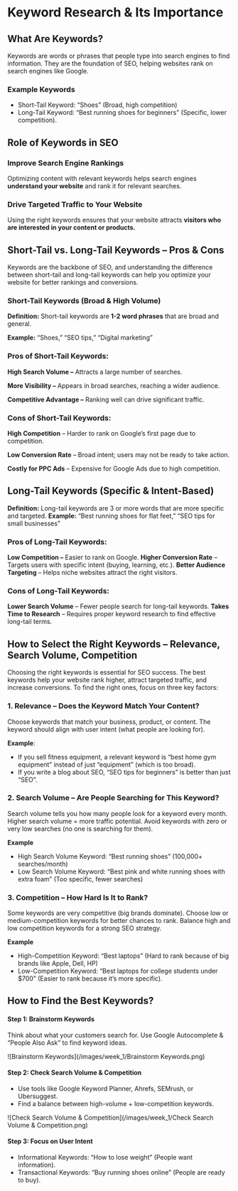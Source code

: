 # Keyword Research & Its Importance

## **What Are Keywords?**
Keywords are words or phrases that people type into search engines to find information. They are the foundation of SEO, helping websites rank on search engines like Google.

### **Example Keywords**
- Short-Tail Keyword: “Shoes” (Broad, high competition)
- Long-Tail Keyword: “Best running shoes for beginners” (Specific, lower competition).

## **Role of Keywords in SEO**

### **Improve Search Engine Rankings**
Optimizing content with relevant keywords helps search engines **understand your website** and rank it for relevant searches.

### **Drive Targeted Traffic to Your Website**
Using the right keywords ensures that your website attracts **visitors who are  interested in your content or products.**


## **Short-Tail vs. Long-Tail Keywords – Pros & Cons**
Keywords are the backbone of SEO, and understanding the difference between short-tail and long-tail keywords can help you optimize your website for better rankings and conversions.

### **Short-Tail Keywords (Broad & High Volume)**

**Definition:** Short-tail keywords are **1-2 word phrases** that are broad and general.

**Example:** “Shoes,” “SEO tips,” “Digital marketing”

### **Pros of Short-Tail Keywords:**
**High Search Volume –** Attracts a large number of searches.

**More Visibility –** Appears in broad searches, reaching a wider audience.

**Competitive Advantage –** Ranking well can drive significant traffic.
### **Cons of Short-Tail Keywords:**

 **High Competition** – Harder to rank on Google’s first page due to competition.

 **Low Conversion Rate** – Broad intent; users may not be ready to take action.

 **Costly for PPC Ads** – Expensive for Google Ads due to high competition.


## **Long-Tail Keywords (Specific & Intent-Based)**
**Definition:** Long-tail keywords are 3 or more words that are more specific and targeted.
**Example:** “Best running shoes for flat feet,” “SEO tips for small businesses”

### **Pros of Long-Tail Keywords:**
 **Low Competition –** Easier to rank on Google.
 **Higher Conversion Rate** – Targets users with specific intent (buying, learning, etc.).
 **Better Audience Targeting** – Helps niche websites attract the right visitors.

### **Cons of Long-Tail Keywords:**
**Lower Search Volume** – Fewer people search for long-tail keywords.
**Takes Time to Research** – Requires proper keyword research to find effective long-tail terms.
 

## **How to Select the Right Keywords – Relevance, Search Volume, Competition**

Choosing the right keywords is essential for SEO success. The best keywords help your website rank higher, attract targeted traffic, and increase conversions. To find the right ones, focus on three key factors:

### **1. Relevance – Does the Keyword Match Your Content?**
Choose keywords that match your business, product, or content.
The keyword should align with user intent (what people are looking for).

**Example**:

- If you sell fitness equipment, a relevant keyword is “best home gym equipment” instead of just “equipment” (which is too broad).
- If you write a blog about SEO, “SEO tips for beginners” is better than just “SEO”.

### **2. Search Volume – Are People Searching for This Keyword?**
Search volume tells you how many people look for a keyword every month.
Higher search volume = more traffic potential.
Avoid keywords with zero or very low searches (no one is searching for them).

 **Example**

- High Search Volume Keyword: “Best running shoes” (100,000+ searches/month)
- Low Search Volume Keyword: “Best pink and white running shoes with extra foam” (Too specific, fewer searches)

### **3. Competition – How Hard Is It to Rank?**
Some keywords are very competitive (big brands dominate).
Choose low or medium-competition keywords for better chances to rank.
Balance high and low competition keywords for a strong SEO strategy.

 **Example**

- High-Competition Keyword: “Best laptops” (Hard to rank because of big brands like Apple, Dell, HP)
- Low-Competition Keyword: “Best laptops for college students under $700” (Easier to rank because it’s more specific).

## **How to Find the Best Keywords?**	

#### **Step 1: Brainstorm Keywords**
Think about what your customers search for.
Use Google Autocomplete & “People Also Ask” to find keyword ideas.

![Brainstorm Keywords](/images/week_1/Brainstorm Keywords.png)


#### **Step 2: Check Search Volume & Competition**
- Use tools like Google Keyword Planner, Ahrefs, SEMrush, or Ubersuggest.
- Find a balance between high-volume + low-competition keywords.

![Check Search Volume & Competition](/images/week_1/Check Search Volume & Competition.png)


#### **Step 3: Focus on User Intent**
- Informational Keywords: “How to lose weight” (People want information).
- Transactional Keywords: “Buy running shoes online” (People are ready to buy).







